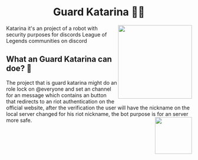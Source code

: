 <h1 align = "center"> Guard Katarina 👮‍♀️  </h1>
<img height = "200" src="https://cdn.discordapp.com/attachments/1095974097445470238/1095977186093187072/pngwing.com.png" align = "right">
Katarina it's an project of a robot with security purposes for discords League of Legends communities on discord

## What an Guard Katarina can doe? 🤔

The project that is guard katarina might do an role lock on @everyone and set an channel for an message which contains an button that redirects to an riot authentication on the official website, after the verification the user will have the nickname on the local server changed for his riot nickname, the bot purpose is for an server more safe.
<img height = "100" src="https://cdn.discordapp.com/attachments/1095974097445470238/1095980020503167019/0ob8fhz4v8161.png" align = "right">
